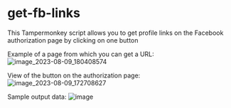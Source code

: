 # get-fb-links

This Tampermonkey script allows you to get profile links on the Facebook authorization page by clicking on one button

Example of a page from which you can get a URL:
![image_2023-08-09_180408574](https://github.com/bilbords/get-fb-links/assets/116633591/cfde13a6-4328-47c3-8cbb-c9787aaa6595)

View of the button on the authorization page:
![image_2023-08-09_172708627](https://github.com/bilbords/get-fb-links/assets/116633591/9d1491a2-2a92-42bd-ba51-aebc493fed35)

Sample output data:
![image](https://github.com/bilbords/get-fb-links/assets/116633591/6c146a0d-5368-4fbd-9e69-1708f4135485)
